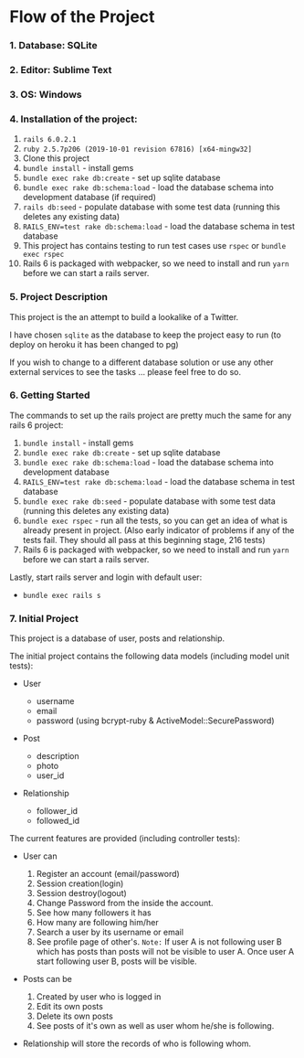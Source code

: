 # Flow of the Project

### 1. Database: SQLite

### 2. Editor: Sublime Text

### 3. OS: Windows

### 4. Installation of the project:
1. `rails 6.0.2.1`
1. `ruby 2.5.7p206 (2019-10-01 revision 67816) [x64-mingw32]` 
1. Clone this project
1. `bundle install` - install gems
1. `bundle exec rake db:create` - set up sqlite database
1. `bundle exec rake db:schema:load` - load the database schema into development database (if required)
1. `rails db:seed` - populate database with some test data (running this deletes any existing data)
1. `RAILS_ENV=test rake db:schema:load` - load the database schema in test database
1. This project has contains testing to run test cases use `rspec` or `bundle exec rspec`
1. Rails 6 is packaged with webpacker, so we need to install and run `yarn` before we can start a rails server.

### 5. Project Description
This project is the an attempt to build a lookalike of a Twitter.

I have chosen `sqlite` as the database to keep the project easy to run (to deploy on heroku it has been changed to pg)

If you wish to change to a different database solution or use any other external services to see the tasks ... please feel free to do so.

### 6. Getting Started

The commands to set up the rails project are pretty much the same for any rails 6 project:
1. `bundle install` - install gems
1. `bundle exec rake db:create` - set up sqlite database
1. `bundle exec rake db:schema:load` - load the database schema into development database
1. `RAILS_ENV=test rake db:schema:load` - load the database schema in test database
1. `bundle exec rake db:seed` - populate database with some test data (running this deletes any existing data)
1. `bundle exec rspec` - run all the tests, so you can get an idea of what is already present in project. (Also early indicator of problems if any of the tests fail. They should all pass at this beginning stage, 216 tests)
1. Rails 6 is packaged with webpacker, so we need to install and run `yarn` before we can start a rails server.

Lastly, start rails server and login with default user:
* `bundle exec rails s`


### 7. Initial Project
This project is a database of user, posts and relationship.

The initial project contains the following data models (including model unit tests):
* User 
  * username
  * email
  * password (using bcrypt-ruby & ActiveModel::SecurePassword)

* Post
  * description
  * photo
  * user_id

* Relationship
  * follower_id
  * followed_id

The current features are provided (including controller tests):
* User can 
	1. Register an account (email/password) 
	2. Session creation(login)
	3. Session destroy(logout)
	4. Change Password from the inside the account.
	5. See how many followers it has
	6. How many are following him/her
	7. Search a user by its username or email
	8. See profile page of other's.
	`Note:` If user A is not following user B which has posts than posts will not be visible to user A. Once user A start following user B, posts will be visible.

* Posts can be 
	1. Created by user who is logged in
	2. Edit its own posts 
	3. Delete its own posts
	4. See posts of it's own as well as user whom he/she is following.

* Relationship will store the records of who is following whom.
